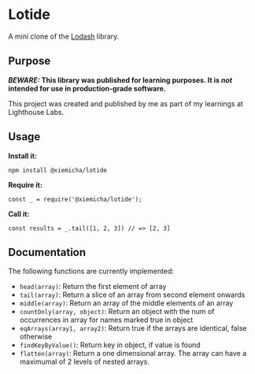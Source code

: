 # Lotide

A mini clone of the [Lodash](https://lodash.com) library.

## Purpose

**_BEWARE:_ This library was published for learning purposes. It is _not_ intended for use in production-grade software.**

This project was created and published by me as part of my learnings at Lighthouse Labs. 

## Usage

**Install it:**

`npm install @xiemicha/lotide`

**Require it:**

`const _ = require('@xiemicha/lotide');`

**Call it:**

`const results = _.tail([1, 2, 3]) // => [2, 3]`

## Documentation

The following functions are currently implemented:

* `head(array)`: Return the first element of array
* `tail(array)`: Return a slice of an array from second element onwards
* `middle(array)`: Return an array of the middle elements of an array
* `countOnly(array, object)`: Return an object with the num of occurrences in array for names marked true in object 
* `eqArrays(array1, array2)`: Return true if the arrays are identical, false otherwise
* `findKeyByValue()`: Return key in object, if value is found
* `flatten(array)`: Return a one dimensional array. The array can have a maximumal of 2 levels of nested arrays.
